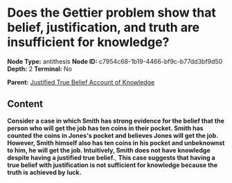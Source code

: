 # Does the Gettier problem show that belief, justification, and truth are insufficient for knowledge?

**Node Type:** antithesis
**Node ID:** c7954c68-1b19-4466-bf9c-b77dd3bf9d50
**Depth:** 2
**Terminal:** No

**Parent:** [Justified True Belief Account of Knowledge](justified-true-belief-account-of-knowledge.md)

## Content

**Consider a case in which Smith has strong evidence for the belief that the person who will get the job has ten coins in their pocket. Smith has counted the coins in Jones's pocket and believes Jones will get the job. However, Smith himself also has ten coins in his pocket and unbeknownst to him, he will get the job. Intuitively, Smith does not have knowledge despite having a justified true belief.**, **This case suggests that having a true belief with justification is not sufficient for knowledge because the truth is achieved by luck.**
